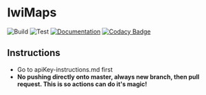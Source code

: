 # IwiMaps
![Build](https://github.com/MaraeMaps/MaraeMaps/actions/workflows/android.yml/badge.svg)
![Test](https://github.com/MaraeMaps/MaraeMaps/actions/workflows/appTest.yml/badge.svg)
[![Documentation](https://github.com/MaraeMaps/MaraeMaps/actions/workflows/documentation.yml/badge.svg)](https://maraemaps.github.io/MaraeMaps/)
[![Codacy Badge](https://app.codacy.com/project/badge/Grade/341d2fa04a634b609d030c9517c617c9)](https://www.codacy.com/gh/MaraeMaps/MaraeMaps/dashboard?utm_source=github.com&amp;utm_medium=referral&amp;utm_content=MaraeMaps/MaraeMaps&amp;utm_campaign=Badge_Grade)

## Instructions
- Go to apiKey-instructions.md first
- **No pushing directly onto master, always new branch, then pull request. This is so actions can do it's magic!**
